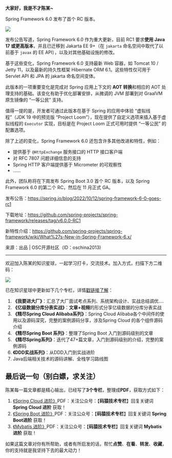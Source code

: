 **大家好，我是不才陈某~**

Spring Framework 6.0 发布了首个 RC 版本。

![](https://mmbiz.qpic.cn/mmbiz_png/dkwuWwLoRK8yypAQriaO4ZG8qhavP3X7sF2gmgpaMLs0wquxPDmN7SRkukHM8iaq9vqxkkC4Qv55Dv47frOJEQ3w/640?wx_fmt=png)

发布公告写道，Spring Framework 6.0 作为重大更新，目前 RC1 要求**使用 Java 17 或更高版本**，并且已迁移到 Jakarta EE 9+（在 `jakarta` 命名空间中取代了以前基于 `javax` 的 EE API），以及对其他基础设施的修改。

基于这些变化，Spring Framework 6.0 支持最新 Web 容器，如 Tomcat 10 / Jetty 11，以及最新的持久性框架 Hibernate ORM 6.1。这些特性仅可用于 Servlet API 和 JPA 的 jakarta 命名空间变体。

此版本的一项重要变化是完成对 Spring 应用上下文的 **AOT 转换**和相应的 AOT 处理支持的基础。该变化有助于优化部署安排，从微调的 JVM 部署到对 GraalVM 原生镜像的 “一等公民” 支持。

值得一提的是，开发者可通过此版本在基于 Spring 的应用中体验 “虚拟线程”（JDK 19 中的预览版 “Project Loom”），现在提供了自定义选项来插入基于虚拟线程的 `Executor` 实现，目标是在 Project Loom 正式可用时提供 “一等公民” 的配置选项。

除了上述的变化，Spring Framework 6.0 还包含许多其他改进和特性，例如：

- 提供基于 `@HttpExchange` 服务接口的 HTTP 接口客户端
- 对 RFC 7807 问题详细信息的支持
- Spring HTTP 客户端提供基于 Micrometer 的可观察性
- ……

此外，团队称将在下周发布 Spring Boot 3.0 首个 RC 版本，以及 Spring Framework 6.0 的第二个 RC，然后在 11 月正式 GA。

发布公告：https://spring.io/blog/2022/10/12/spring-framework-6-0-goes-rc1

下载地址：https://github.com/spring-projects/spring-framework/releases/tag/v6.0.0-RC1

新特性介绍：https://github.com/spring-projects/spring-framework/wiki/What%27s-New-in-Spring-Framework-6.x/



来源：出品 | OSC开源社区（ID：oschina2013)

---
欢迎加入陈某的知识星球，一起学习打卡，交流技术。加入方式，扫描下方二维码：

![](https://www.java-family.cn/BlogImage/20221013191230.png)

已在知识星球中更新如下几个专栏，详情[戳链接了解](](https://mp.weixin.qq.com/s?__biz=MzU3MDAzNDg1MA==&mid=2247518914&idx=1&sn=b3fdfd78c32b15077ac67535ccc10a00&chksm=fcf7550fcb80dc1945cfd871ad5c939dcd3e66b3013b91590edbf523fbf016b61f2a93fe20a0&token=1892293211&lang=zh_CN#rd))：

1. **《我要进大厂》**：汇总了大厂面试考点系列、系统架构设计、实战总结调优....
2. **《亿级数据分库分表实战》**：**文章+视频**的形式分享亿级数据的分库分表实战
3. **《精尽Spring Cloud Alibaba系列》**：Spring Cloud Alibaba各个中间件的使用以及源码深究，完整的案例源码分享，涉及Spring Cloud 的各个组件源码介绍
4. **《精尽Spring Boot 系列》**：整理了Spring Boot 入门到源码级别的文章
5. **《精尽Spring系列》**：迭代了47+篇文章，入门到源码级别的介绍，完整的案例源码
5. **《DDD实战系列》**：从DDD入门到实战进阶
6. Java后端相关技术的源码讲解、全栈学习路线图

## 最后说一句（别白嫖，求关注）

陈某每一篇文章都是精心输出，已经写了**3个专栏**，整理成**PDF**，获取方式如下：

1. [《Spring Cloud 进阶》](https://mp.weixin.qq.com/mp/appmsgalbum?__biz=MzU3MDAzNDg1MA==&action=getalbum&album_id=2042874937312346114#wechat_redirect)PDF：关注公众号：【**码猿技术专栏**】回复关键词 **Spring Cloud 进阶** 获取！
2. [《Spring Boot 进阶》](https://mp.weixin.qq.com/mp/appmsgalbum?__biz=MzU3MDAzNDg1MA==&action=getalbum&album_id=1532834475389288449#wechat_redirect)PDF：关注公众号：【**码猿技术专栏**】回复关键词 **Spring Boot进阶** 获取！
3. [《Mybatis 进阶》](https://mp.weixin.qq.com/mp/appmsgalbum?__biz=MzU3MDAzNDg1MA==&action=getalbum&album_id=1500819225232343046#wechat_redirect)PDF：关注公众号：【**码猿技术专栏**】回复关键词 **Mybatis 进阶** 获取！

如果这篇文章对你有所帮助，或者有所启发的话，帮忙**点赞**、**在看**、**转发**、**收藏**，你的支持就是我坚持下去的最大动力！
